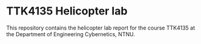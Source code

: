 # TTK4135 Helicopter lab
This repository contains the helicopter lab report for the course TTK4135 at the Department of Engineering Cybernetics, NTNU.
